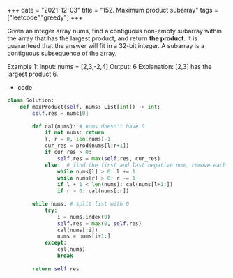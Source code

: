 +++ 
date = "2021-12-03"
title = "152. Maximum product subarray"
tags = ["leetcode","greedy"]
+++

Given an integer array nums, find a contiguous non-empty subarray within the array that has the largest product, and return __the product__.
It is guaranteed that the answer will fit in a 32-bit integer.
A subarray is a contiguous subsequence of the array.
 
Example 1:
Input: nums = [2,3,-2,4] Output: 6 Explanation: [2,3] has the largest product 6.

- code
```py
class Solution:
    def maxProduct(self, nums: List[int]) -> int:
        self.res = nums[0]
        
        def cal(nums): # nums doesn't have 0
            if not nums: return
            l, r = 0, len(nums)-1
            cur_res = prod(nums[l:r+1])
            if cur_res > 0:
                self.res = max(self.res, cur_res)
            else:  # find the first and last negative num, remove each and cal
                while nums[l] > 0: l += 1
                while nums[r] > 0: r -= 1
                if l + 1 < len(nums): cal(nums[l+1:])
                if r > 0: cal(nums[:r])
                
        while nums: # split list with 0
            try:
                i = nums.index(0)
                self.res = max(0, self.res)
                cal(nums[:i])
                nums = nums[i+1:]
            except:
                cal(nums)
                break
                    
        return self.res
        
        
```

